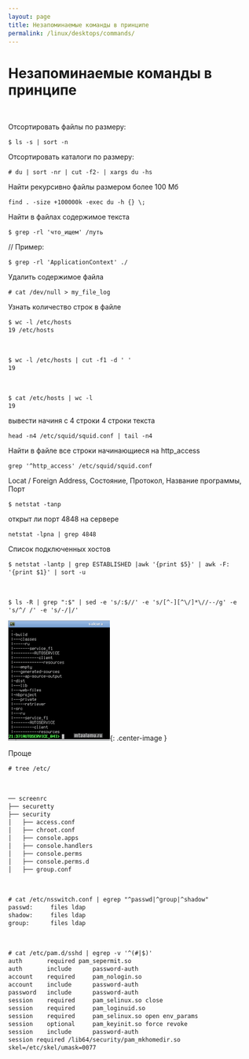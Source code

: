 ```yaml
---
layout: page
title: Незапоминаемые команды в принципе
permalink: /linux/desktops/commands/
---
```


# Незапоминаемые команды в принципе

<br/>

Отсортировать файлы по размеру:

    $ ls -s | sort -n

Отсортировать каталоги по размеру:

    # du | sort -nr | cut -f2- | xargs du -hs


Найти рекурсивно файлы размером более 100 Мб

    find . -size +100000k -exec du -h {} \;


Найти в файлах содержимое текста

    $ grep -rl 'что_ищем' /путь

// Пример:

    $ grep -rl 'ApplicationContext' ./

<!--
Какие порты используются приложениями:
ps -ef | grep java | grep "netcracker/config" | sed 's/^[a-zA-Z]\{1,\}[[:space:]]*\([0-9]\{1,5\}\).*\(\-Xmx[0-9]*m\).*t3.\{3\}\([a-zA-Z\.0-9]*:[0-9]\{4\}\)[[:space:]].*\-Dnetcracker\.home=\([^[:space:]]\{1,\}\).*$/\1\t\2\t\3\t\4/' | sort

-->

Удалить содержимое файла

    # cat /dev/null > my_file_log

Узнать количество строк в файле

    $ wc -l /etc/hosts
    19 /etc/hosts

<br/>

    $ wc -l /etc/hosts | cut -f1 -d ' '
    19

<br/>

    $ cat /etc/hosts | wc -l
    19



вывести начиня с 4 строки 4 строки текста

    head -n4 /etc/squid/squid.conf | tail -n4


Найти в файле все строки начинающиеся на http_access

    grep '^http_access' /etc/squid/squid.conf


Locat / Foreign Address, Состояние, Протокол, Название программы, Порт

    $ netstat -tanp


открыт ли порт 4848 на сервере

    netstat -lpna | grep 4848


Список подключенных хостов

    $ netstat -lantp | grep ESTABLISHED |awk '{print $5}' | awk -F: '{print $1}' | sort -u


<br/>

    $ ls -R | grep ":$" | sed -e 's/:$//' -e 's/[^-][^\/]*\//--/g' -e 's/^/ /' -e 's/-/|/'


![mtaalamu](/img/mtaalamu.png "mtaalamu"){: .center-image }



Проще

    # tree /etc/

<br/>

    ── screenrc
    ├── securetty
    ├── security
    │   ├── access.conf
    │   ├── chroot.conf
    │   ├── console.apps
    │   ├── console.handlers
    │   ├── console.perms
    │   ├── console.perms.d
    │   ├── group.conf


<br/>

    # cat /etc/nsswitch.conf | egrep "^passwd|^group|^shadow"
    passwd:     files ldap
    shadow:     files ldap
    group:      files ldap

<br/>

    # cat /etc/pam.d/sshd | egrep -v '^(#|$)'
    auth	   required	pam_sepermit.so
    auth       include      password-auth
    account    required     pam_nologin.so
    account    include      password-auth
    password   include      password-auth
    session    required     pam_selinux.so close
    session    required     pam_loginuid.so
    session    required     pam_selinux.so open env_params
    session    optional     pam_keyinit.so force revoke
    session    include      password-auth
    session required /lib64/security/pam_mkhomedir.so skel=/etc/skel/umask=0077
